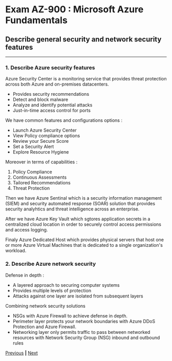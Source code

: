 # Exam AZ-900 : Microsoft Azure Fundamentals

## Describe general security and network security features

---

### 1. Describe Azure security features

Azure Security Center is a monitoring service that provides threat protection across both Azure and on-premises datacenters.
- Provides security recommendations
- Detect and block malware
- Analyze and identify potential attacks
- Just-in-time access control for ports

We have common features and configurations options :
- Launch Azure Security Center
- View Policy compliance options
- Review your Secure Score
- Set a Security Alert
- Explore Resource Hygiene

Moreover in terms of capabilities :
1. Policy Compliance
2. Continuous Assessments
3. Tailored Recommendations
4. Threat Protection

Then we have Azure Sentinal which is a security information management (SIEM) and security automated response (SOAR) solution that provides security analyhtics and threat intelligence across an enterprise.

After we have Azure Key Vault which sgtores application secrets in a centralized cloud location in order to securely control access permissions and access logging.

Finaly Azure Dedicated Host which provides physical servers that host one or more Azure Virtual Machines that is dedicated to a single organization's workload.

### 2. Describe Azure network security

Defense in depth :
- A layered approach to securing computer systems
- Provides multiple levels of protection
- Attacks against one layer are isolated from subsequent layers

Combining network security solutions
- NSGs with Azure Firewall to achieve defense in depth.
- Perimeter layer protects your network boundaries with Azure DDoS Protection and Azure Firewall.
- Networking layer only permits traffic to pass between networked resources with Network Security Group (NSG) inbound and outbound rules

[Previous](03-TOOLS.md) **|** [Next](05-GOVERNANCE.md)